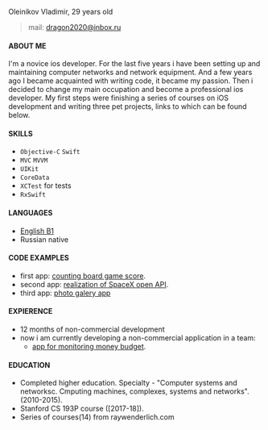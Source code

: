 Oleinikov Vladimir, 29 years old
>mail: dragon2020@inbox.ru

#### ABOUT ME
   I'm a novice ios developer. For the last five years i have been setting up and maintaining computer networks and network equipment. And a few years ago I became acquainted with writing code, it became my passion. Then i decided to change my main occupation and become a professional ios developer. My first steps were finishing a series of courses on iOS development and writing three pet projects, links to which can be found below.

#### SKILLS
   - `Objective-C`  `Swift` 
   - `MVC`  `MVVM`
   - `UIKit`
   - `CoreData` 
   - `XCTest` for tests
   - `RxSwift`
   
#### LANGUAGES
   - [English B1](https://efset.org/cert/b3dT26)
   - Russian native

#### CODE EXAMPLES
   - first app: [counting board game score](https://github.com/virustyt/GameCounter).
   - second app: [realization of SpaceX open API](https://github.com/virustyt/SpaceXOpenAPIRealization).
   - third app: [photo galery app](https://github.com/virustyt/MyThirdApp-PhotoGalery)
   
#### EXPIERENCE
   - 12 months of non-commercial development
   - now i am currently developing a non-commercial application in a team:
      - [app for monitoring money budget](https://github.com/virustyt/FinanceAdvisor).

#### EDUCATION
   - Completed higher education. Specialty - "Computer systems and networksc. Сmputing machines, complexes, systems and networks". (2010-2015).
   - Stanford CS 193P course ([2017-18]).
   - Series of courses(14) from raywenderlich.com

